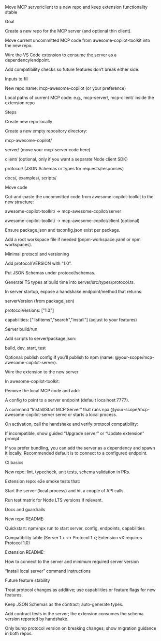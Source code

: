 Move MCP server/client to a new repo and keep extension functionality stable

Goal

Create a new repo for the MCP server (and optional thin client).

Move current uncommitted MCP code from awesome-copilot-toolkit into the new repo.

Wire the VS Code extension to consume the server as a dependency/endpoint.

Add compatibility checks so future features don’t break either side.

Inputs to fill

New repo name: mcp-awesome-copilot (or your preference)

Local paths of current MCP code: e.g., mcp-server/, mcp-client/ inside the extension repo

Steps

Create new repo locally

Create a new empty repository directory:

mcp-awesome-copilot/

server/ (move your mcp-server code here)

client/ (optional, only if you want a separate Node client SDK)

protocol/ (JSON Schemas or types for requests/responses)

docs/, examples/, scripts/

Move code

Cut-and-paste the uncommitted code from awesome-copilot-toolkit to the new structure:

awesome-copilot-toolkit/<mcp-server-src> → mcp-awesome-copilot/server

awesome-copilot-toolkit/<mcp-client-src> → mcp-awesome-copilot/client (optional)

Ensure package.json and tsconfig.json exist per package.

Add a root workspace file if needed (pnpm-workspace.yaml or npm workspaces).

Minimal protocol and versioning

Add protocol/VERSION with “1.0”.

Put JSON Schemas under protocol/schemas.

Generate TS types at build time into server/src/types/protocol.ts.

In server startup, expose a handshake endpoint/method that returns:

serverVersion (from package.json)

protocolVersions: ["1.0"]

capabilities: ["listItems","search","install"] (adjust to your features)

Server build/run

Add scripts to server/package.json:

build, dev, start, test

Optional: publish config if you’ll publish to npm (name: @your-scope/mcp-awesome-copilot-server).

Wire the extension to the new server

In awesome-copilot-toolkit:

Remove the local MCP code and add:

A config to point to a server endpoint (default localhost:7777).

A command “Install/Start MCP Server” that runs npx @your-scope/mcp-awesome-copilot-server serve or starts a local process.

On activation, call the handshake and verify protocol compatibility:

If incompatible, show guided “Upgrade server” or “Update extension” prompt.

If you prefer bundling, you can add the server as a dependency and spawn it locally. Recommended default is to connect to a configured endpoint.

CI basics

New repo: lint, typecheck, unit tests, schema validation in PRs.

Extension repo: e2e smoke tests that:

Start the server (local process) and hit a couple of API calls.

Run test matrix for Node LTS versions if relevant.

Docs and guardrails

New repo README:

Quickstart: npm/npx run to start server, config, endpoints, capabilities

Compatibility table (Server 1.x ↔ Protocol 1.x; Extension vX requires Protocol 1.0)

Extension README:

How to connect to the server and minimum required server version

“Install local server” command instructions

Future feature stability

Treat protocol changes as additive; use capabilities or feature flags for new features.

Keep JSON Schemas as the contract; auto-generate types.

Add contract tests in the server; the extension consumes the schema version reported by handshake.

Only bump protocol version on breaking changes; show migration guidance in both repos.